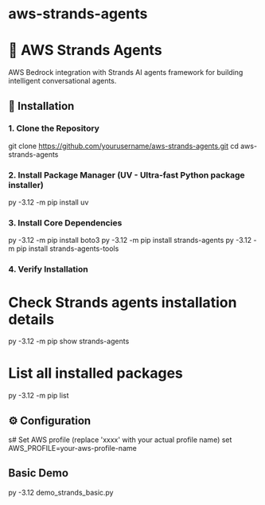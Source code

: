 # aws-strands-agents

# 🤖 AWS Strands Agents

AWS Bedrock integration with Strands AI agents framework for building intelligent conversational agents.

## 🚀 Installation

### 1. Clone the Repository
git clone https://github.com/yourusername/aws-strands-agents.git
cd aws-strands-agents

### 2. Install Package Manager (UV - Ultra-fast Python package installer)
py -3.12 -m pip install uv

### 3. Install Core Dependencies

py -3.12 -m pip install boto3
py -3.12 -m pip install strands-agents
py -3.12 -m pip install strands-agents-tools

### 4. Verify Installation

# Check Strands agents installation details
py -3.12 -m pip show strands-agents

# List all installed packages
py -3.12 -m pip list

## ⚙️ Configuration

s# Set AWS profile (replace 'xxxx' with your actual profile name)
set AWS_PROFILE=your-aws-profile-name

## Basic Demo
py -3.12 demo_strands_basic.py

